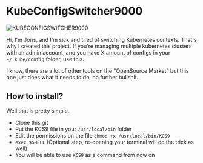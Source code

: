 # KubeConfigSwitcher9000 

![KUBECONFIGSWITCHER9000](mediafiles/kubeconfigswitcher9000.jpg)

Hi, I'm Joris, and I'm sick and tired of switching Kubernetes contexts. That's why 
I created this project. If you're managing multiple kubernetes clusters with an 
admin account, and you have X amount of configs in your `~/.kube/config` folder, 
use this. 

I know, there are a lot of other tools on the "OpenSource Market" but this one 
just does what it needs to do, no further bullshit. 

## How to install? 

Well that is pretty simple. 

* Clone this git 
* Put the KCS9 file in your `/usr/local/bin` folder
* Edit the permissions on the file `chmod +x /usr/local/bin/KCS9`
* `exec $SHELL` (Optional step, re-opening your terminal will do the trick as well)
* You will be able to use `KCS9` as a command from now on


